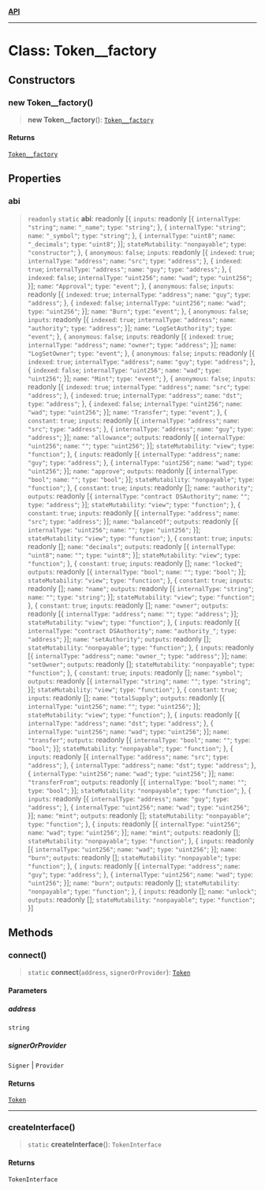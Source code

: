 [**API**](../../../README.md)

***

# Class: Token\_\_factory

## Constructors

### new Token\_\_factory()

> **new Token\_\_factory**(): [`Token__factory`](Token__factory.md)

#### Returns

[`Token__factory`](Token__factory.md)

## Properties

### abi

> `readonly` `static` **abi**: readonly \[\{ `inputs`: readonly \[\{ `internalType`: `"string"`; `name`: `"_name"`; `type`: `"string"`; \}, \{ `internalType`: `"string"`; `name`: `"_symbol"`; `type`: `"string"`; \}, \{ `internalType`: `"uint8"`; `name`: `"_decimals"`; `type`: `"uint8"`; \}\]; `stateMutability`: `"nonpayable"`; `type`: `"constructor"`; \}, \{ `anonymous`: `false`; `inputs`: readonly \[\{ `indexed`: `true`; `internalType`: `"address"`; `name`: `"src"`; `type`: `"address"`; \}, \{ `indexed`: `true`; `internalType`: `"address"`; `name`: `"guy"`; `type`: `"address"`; \}, \{ `indexed`: `false`; `internalType`: `"uint256"`; `name`: `"wad"`; `type`: `"uint256"`; \}\]; `name`: `"Approval"`; `type`: `"event"`; \}, \{ `anonymous`: `false`; `inputs`: readonly \[\{ `indexed`: `true`; `internalType`: `"address"`; `name`: `"guy"`; `type`: `"address"`; \}, \{ `indexed`: `false`; `internalType`: `"uint256"`; `name`: `"wad"`; `type`: `"uint256"`; \}\]; `name`: `"Burn"`; `type`: `"event"`; \}, \{ `anonymous`: `false`; `inputs`: readonly \[\{ `indexed`: `true`; `internalType`: `"address"`; `name`: `"authority"`; `type`: `"address"`; \}\]; `name`: `"LogSetAuthority"`; `type`: `"event"`; \}, \{ `anonymous`: `false`; `inputs`: readonly \[\{ `indexed`: `true`; `internalType`: `"address"`; `name`: `"owner"`; `type`: `"address"`; \}\]; `name`: `"LogSetOwner"`; `type`: `"event"`; \}, \{ `anonymous`: `false`; `inputs`: readonly \[\{ `indexed`: `true`; `internalType`: `"address"`; `name`: `"guy"`; `type`: `"address"`; \}, \{ `indexed`: `false`; `internalType`: `"uint256"`; `name`: `"wad"`; `type`: `"uint256"`; \}\]; `name`: `"Mint"`; `type`: `"event"`; \}, \{ `anonymous`: `false`; `inputs`: readonly \[\{ `indexed`: `true`; `internalType`: `"address"`; `name`: `"src"`; `type`: `"address"`; \}, \{ `indexed`: `true`; `internalType`: `"address"`; `name`: `"dst"`; `type`: `"address"`; \}, \{ `indexed`: `false`; `internalType`: `"uint256"`; `name`: `"wad"`; `type`: `"uint256"`; \}\]; `name`: `"Transfer"`; `type`: `"event"`; \}, \{ `constant`: `true`; `inputs`: readonly \[\{ `internalType`: `"address"`; `name`: `"src"`; `type`: `"address"`; \}, \{ `internalType`: `"address"`; `name`: `"guy"`; `type`: `"address"`; \}\]; `name`: `"allowance"`; `outputs`: readonly \[\{ `internalType`: `"uint256"`; `name`: `""`; `type`: `"uint256"`; \}\]; `stateMutability`: `"view"`; `type`: `"function"`; \}, \{ `inputs`: readonly \[\{ `internalType`: `"address"`; `name`: `"guy"`; `type`: `"address"`; \}, \{ `internalType`: `"uint256"`; `name`: `"wad"`; `type`: `"uint256"`; \}\]; `name`: `"approve"`; `outputs`: readonly \[\{ `internalType`: `"bool"`; `name`: `""`; `type`: `"bool"`; \}\]; `stateMutability`: `"nonpayable"`; `type`: `"function"`; \}, \{ `constant`: `true`; `inputs`: readonly \[\]; `name`: `"authority"`; `outputs`: readonly \[\{ `internalType`: `"contract DSAuthority"`; `name`: `""`; `type`: `"address"`; \}\]; `stateMutability`: `"view"`; `type`: `"function"`; \}, \{ `constant`: `true`; `inputs`: readonly \[\{ `internalType`: `"address"`; `name`: `"src"`; `type`: `"address"`; \}\]; `name`: `"balanceOf"`; `outputs`: readonly \[\{ `internalType`: `"uint256"`; `name`: `""`; `type`: `"uint256"`; \}\]; `stateMutability`: `"view"`; `type`: `"function"`; \}, \{ `constant`: `true`; `inputs`: readonly \[\]; `name`: `"decimals"`; `outputs`: readonly \[\{ `internalType`: `"uint8"`; `name`: `""`; `type`: `"uint8"`; \}\]; `stateMutability`: `"view"`; `type`: `"function"`; \}, \{ `constant`: `true`; `inputs`: readonly \[\]; `name`: `"locked"`; `outputs`: readonly \[\{ `internalType`: `"bool"`; `name`: `""`; `type`: `"bool"`; \}\]; `stateMutability`: `"view"`; `type`: `"function"`; \}, \{ `constant`: `true`; `inputs`: readonly \[\]; `name`: `"name"`; `outputs`: readonly \[\{ `internalType`: `"string"`; `name`: `""`; `type`: `"string"`; \}\]; `stateMutability`: `"view"`; `type`: `"function"`; \}, \{ `constant`: `true`; `inputs`: readonly \[\]; `name`: `"owner"`; `outputs`: readonly \[\{ `internalType`: `"address"`; `name`: `""`; `type`: `"address"`; \}\]; `stateMutability`: `"view"`; `type`: `"function"`; \}, \{ `inputs`: readonly \[\{ `internalType`: `"contract DSAuthority"`; `name`: `"authority_"`; `type`: `"address"`; \}\]; `name`: `"setAuthority"`; `outputs`: readonly \[\]; `stateMutability`: `"nonpayable"`; `type`: `"function"`; \}, \{ `inputs`: readonly \[\{ `internalType`: `"address"`; `name`: `"owner_"`; `type`: `"address"`; \}\]; `name`: `"setOwner"`; `outputs`: readonly \[\]; `stateMutability`: `"nonpayable"`; `type`: `"function"`; \}, \{ `constant`: `true`; `inputs`: readonly \[\]; `name`: `"symbol"`; `outputs`: readonly \[\{ `internalType`: `"string"`; `name`: `""`; `type`: `"string"`; \}\]; `stateMutability`: `"view"`; `type`: `"function"`; \}, \{ `constant`: `true`; `inputs`: readonly \[\]; `name`: `"totalSupply"`; `outputs`: readonly \[\{ `internalType`: `"uint256"`; `name`: `""`; `type`: `"uint256"`; \}\]; `stateMutability`: `"view"`; `type`: `"function"`; \}, \{ `inputs`: readonly \[\{ `internalType`: `"address"`; `name`: `"dst"`; `type`: `"address"`; \}, \{ `internalType`: `"uint256"`; `name`: `"wad"`; `type`: `"uint256"`; \}\]; `name`: `"transfer"`; `outputs`: readonly \[\{ `internalType`: `"bool"`; `name`: `""`; `type`: `"bool"`; \}\]; `stateMutability`: `"nonpayable"`; `type`: `"function"`; \}, \{ `inputs`: readonly \[\{ `internalType`: `"address"`; `name`: `"src"`; `type`: `"address"`; \}, \{ `internalType`: `"address"`; `name`: `"dst"`; `type`: `"address"`; \}, \{ `internalType`: `"uint256"`; `name`: `"wad"`; `type`: `"uint256"`; \}\]; `name`: `"transferFrom"`; `outputs`: readonly \[\{ `internalType`: `"bool"`; `name`: `""`; `type`: `"bool"`; \}\]; `stateMutability`: `"nonpayable"`; `type`: `"function"`; \}, \{ `inputs`: readonly \[\{ `internalType`: `"address"`; `name`: `"guy"`; `type`: `"address"`; \}, \{ `internalType`: `"uint256"`; `name`: `"wad"`; `type`: `"uint256"`; \}\]; `name`: `"mint"`; `outputs`: readonly \[\]; `stateMutability`: `"nonpayable"`; `type`: `"function"`; \}, \{ `inputs`: readonly \[\{ `internalType`: `"uint256"`; `name`: `"wad"`; `type`: `"uint256"`; \}\]; `name`: `"mint"`; `outputs`: readonly \[\]; `stateMutability`: `"nonpayable"`; `type`: `"function"`; \}, \{ `inputs`: readonly \[\{ `internalType`: `"uint256"`; `name`: `"wad"`; `type`: `"uint256"`; \}\]; `name`: `"burn"`; `outputs`: readonly \[\]; `stateMutability`: `"nonpayable"`; `type`: `"function"`; \}, \{ `inputs`: readonly \[\{ `internalType`: `"address"`; `name`: `"guy"`; `type`: `"address"`; \}, \{ `internalType`: `"uint256"`; `name`: `"wad"`; `type`: `"uint256"`; \}\]; `name`: `"burn"`; `outputs`: readonly \[\]; `stateMutability`: `"nonpayable"`; `type`: `"function"`; \}, \{ `inputs`: readonly \[\]; `name`: `"unlock"`; `outputs`: readonly \[\]; `stateMutability`: `"nonpayable"`; `type`: `"function"`; \}\]

## Methods

### connect()

> `static` **connect**(`address`, `signerOrProvider`): [`Token`](../../../interfaces/Token.md)

#### Parameters

##### address

`string`

##### signerOrProvider

`Signer` | `Provider`

#### Returns

[`Token`](../../../interfaces/Token.md)

***

### createInterface()

> `static` **createInterface**(): `TokenInterface`

#### Returns

`TokenInterface`
